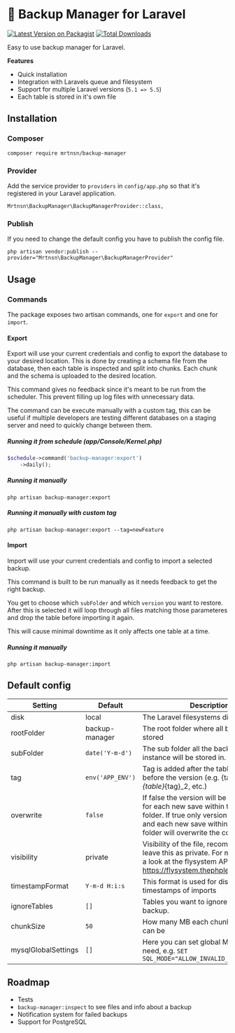 # 💼 Backup Manager for Laravel

[![Latest Version on Packagist](https://img.shields.io/packagist/v/mrtnsn/backup-manager.svg?style=flat-square)](https://packagist.org/packages/mrtnsn/backup-manager)
[![Total Downloads](https://img.shields.io/packagist/dt/mrtnsn/backup-manager.svg?style=flat-square)](https://packagist.org/packages/mrtnsn/backup-manager)

Easy to use backup manager for Laravel.

**Features**
- Quick installation
- Integration with Laravels queue and filesystem
- Support for multiple Laravel versions (`5.1 => 5.5`)
- Each table is stored in it's own file

## Installation

### Composer
```
composer require mrtnsn/backup-manager
```

### Provider
Add the service provider to `providers` in `config/app.php` so that it's registered
in your Laravel application.

```
Mrtnsn\BackupManager\BackupManagerProvider::class,
```

### Publish
If you need to change the default config you have to publish the config file.

```
php artisan vendor:publish --provider="Mrtnsn\BackupManager\BackupManagerProvider"
```

## Usage

### Commands
The package exposes two artisan commands, one for `export` and one for `import`.

#### Export
Export will use your current credentials and config to export the database
to your desired location. This is done by creating a schema file from the database, then
each table is inspected and split into chunks. Each chunk and the schema is uploaded to
the desired location.

This command gives no feedback since it's meant to be run from the scheduler.
This prevent filling up log files with unnecessary data.

The command can be execute manually with a custom tag, this can be useful if multiple developers
are testing different databases on a staging server and need to quickly change between them.

##### Running it from schedule (app/Console/Kernel.php)
```php
$schedule->command('backup-manager:export')
    ->daily();
```

##### Running it manually
```
php artisan backup-manager:export
```

##### Running it manually with custom tag
```
php artisan backup-manager:export --tag=newFeature
```

#### Import
Import will use your current credentials and config to import a selected backup.

This command is built to be run manually as it needs feedback to get the right backup.

You get to choose which `subFolder` and which `version` you want to restore.
After this is selected it will loop through all files matching those parameteres
and drop the table before importing it again.

This will cause minimal downtime as it only affects one table at a time.

##### Running it manually
```
php artisan backup-manager:import
```

## Default config
|Setting|Default|Description|
|---	|---	|---	|
|disk|local|The Laravel filesystems disk to use|
|rootFolder|backup-manager|The root folder where all backups will be stored|
|subFolder|`date('Y-m-d')`|The sub folder all the backups for that instance will be stored in.|
|tag|`env('APP_ENV')`|Tag is added after the table name and before the version (e.g. {table}_{tag}_1, {table}_{tag}_2, etc.)|
|overwrite|`false`|If false the version will be incremented for each new save within the same sub folder. If true only version 1 will exist and each new save within the same sub folder will overwrite the content.|
|visibility|private|Visibility of the file, recommended to leave this as private. For more info take a look at the flysystem API: https://flysystem.thephpleague.com/api/|
|timestampFormat|`Y-m-d H:i:s`|This format is used for displaying the timestamps of imports|
|ignoreTables|`[]`|Tables you want to ignore from the backup.|
|chunkSize|`50`|How many MB each chunk of the data can be|
|mysqlGlobalSettings|`[]`|Here you can set global MySQL config if need, e.g. `SET SQL_MODE="ALLOW_INVALID_DATES"`|

## Roadmap
- Tests 
- `backup-manager:inspect` to see files and info about a backup
- Notification system for failed backups
- Support for PostgreSQL